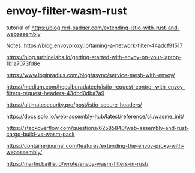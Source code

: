 # envoy-filter-wasm-rust
tutorial of https://blog.red-badger.com/extending-istio-with-rust-and-webassembly


Notes:
https://blog.envoyproxy.io/taming-a-network-filter-44adcf91517

https://blog.turbinelabs.io/getting-started-with-envoy-on-your-laptop-1b1a7073fd8e

https://www.loginradius.com/blog/async/service-mesh-with-envoy/

https://medium.com/hepsiburadatech/istio-request-control-with-envoy-filters-request-headers-43dbd0dba7a9

https://ultimatesecurity.pro/post/istio-secure-headers/

https://docs.solo.io/web-assembly-hub/latest/reference/cli/wasme_init/

https://stackoverflow.com/questions/62585840/web-assembly-and-rust-cargo-build-vs-wasm-pack

https://containerjournal.com/features/extending-the-envoy-proxy-with-webassembly/

https://martin.baillie.id/wrote/envoy-wasm-filters-in-rust/

